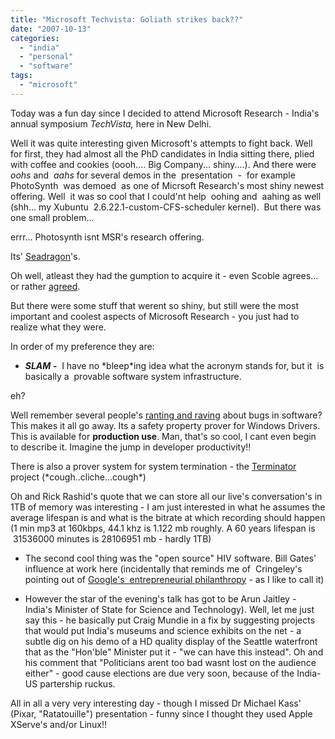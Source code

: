 ```yaml
---
title: "Microsoft Techvista: Goliath strikes back??"
date: "2007-10-13"
categories: 
  - "india"
  - "personal"
  - "software"
tags: 
  - "microsoft"
---
```


Today was a fun day since I decided to attend Microsoft Research - India's annual symposium _TechVista,_ here in New Delhi.

Well it was quite interesting given Microsoft's attempts to fight back. Well for first, they had almost all the PhD candidates in India sitting there, plied with coffee and cookies (oooh.... Big Company... shiny....). And there were _oohs_ and  _aahs_ for several demos in the  presentation  -  for example PhotoSynth  was demoed  as one of Micrsoft Research's most shiny newest offering. Well  it was so cool that I could'nt help  oohing and  aahing as well  (shh... my Xubuntu  2.6.22.1-custom-CFS-scheduler kernel).  But there was one small problem...

errr... Photosynth isnt MSR's research offering.

Its' [Seadragon](http://labs.live.com/Seadragon.aspx)'s.

Oh well, atleast they had the gumption to acquire it - even Scoble agrees... or rather [agreed](http://scobleizer.com/2006/01/28/microsoft-buys-seadragon/).

But there were some stuff that werent so shiny, but still were the most important and coolest aspects of Microsoft Research - you just had to realize what they were.

In order of my preference they are:

- _**SLAM -**_  I have no \*bleep\*ing idea what the acronym stands for, but it  is basically a  provable software system infrastructure.

eh?

Well remember several people's [ranting and raving](http://jab-semi.blogspot.com/2007/09/vast-eda-conspiracy.html) about bugs in software? This makes it all go away. Its a safety property prover for Windows Drivers. This is available for **production use**. Man, that's so cool, I cant even begin to describe it. Imagine the jump in developer productivity!!

There is also a prover system for system termination - the [Terminator](http://research.microsoft.com/TERMINATOR/) project (\*cough..cliche...cough\*)

Oh and Rick Rashid's quote that we can store all our live's conversation's in 1TB of memory was interesting - I am just interested in what he assumes the average lifespan is and what is the bitrate at which recording should happen (1 min mp3 at 160kbps, 44.1 khz is 1.122 mb roughly. A 60 years lifespan is  31536000 minutes is 28106951 mb - hardly 1TB)

- The second cool thing was the "open source" HIV software. Bill Gates' influence at work here (incidentally that reminds me of  Cringeley's  pointing out of [Google's  entrepreneurial philanthropy](http://www.pbs.org/cringely/pulpit/2007/pulpit_20071012_003200.html) - as I like to call it)

- However the star of the evening's talk has got to be Arun Jaitley - India's Minister of State for Science and Technology). Well, let me just say this - he basically put Craig Mundie in a fix by suggesting projects that would put India's museums and science exhibits on the net - a subtle dig on his demo of a HD quality display of the Seattle waterfront that as the "Hon'ble" Minister put it - "we can have this instead". Oh and his comment that "Politicians arent too bad wasnt lost on the audience either" - good cause elections are due very soon, because of the India-US partership ruckus.

All in all a very very interesting day - though I missed Dr Michael Kass' (Pixar, "Ratatouille") presentation - funny since I thought they used Apple XServe's and/or Linux!!
